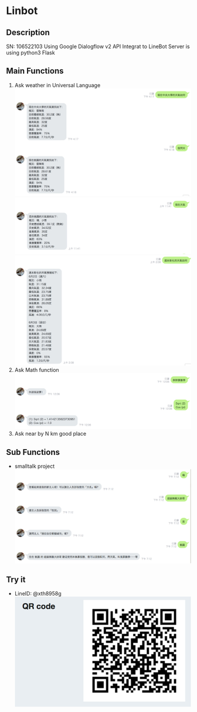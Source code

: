 # Linbot
## Description
SN: 106522103
Using Google Dialogflow v2 API Integrat to LineBot
Server is using python3 Flask
## Main Functions
1. Ask weather in Universal Language
![image](./pic/w01.png)
![image](./pic/w02.png)
![image](./pic/w03.png)
2. Ask Math function
![image](./pic/m01.png)
3. Ask near by N km good place

## Sub Functions
- smalltalk project
![image](./pic/hello.png)

## Try it
- LineID: @xth8958g
![image](./pic/qr.png)
